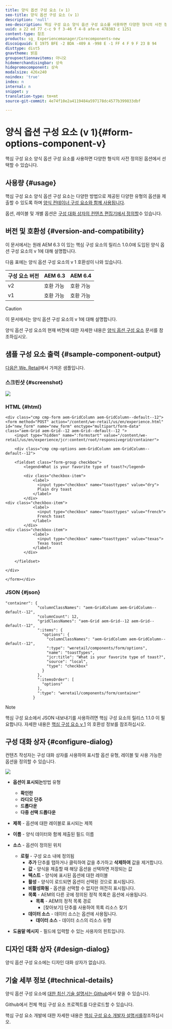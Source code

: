 ```yaml
---
title: 양식 옵션 구성 요소 (v 1)
seo-title: 양식 옵션 구성 요소 (v 1)
description: 'null'
seo-description: 핵심 구성 요소 양식 옵션 구성 요소를 사용하면 다양한 형식의 사전 정의된 옵션에서 선택할 수 있습니다.
uuid: a 22 ed 77 c-c 9 f 3-46 f 4-8 afe-e 478383 c 1251
content-type: 참조
products: sg_ Experiencemanager/Corecomponents-new
discoiquuid: E 1975 BFE -2 BDA -409 A -998 E -1 FF 4 F 9 F 23 B 94
disttype: dist5
gnavtheme: 밝음
groupsectionnavitems: 아니오
hidemerchandisingbar: 상속
hidepromocomponent: 상속
modalsize: 426x240
noindex: 'true'
index: n
internal: n
snippet: y
translation-type: tm+mt
source-git-commit: 4e74f10e2a4119484a597178dc4577b399833dbf

---
```



# 양식 옵션 구성 요소 (v 1){#form-options-component-v}

핵심 구성 요소 양식 옵션 구성 요소를 사용하면 다양한 형식의 사전 정의된 옵션에서 선택할 수 있습니다.

## 사용량 {#usage}

핵심 구성 요소 양식 옵션 구성 요소는 다양한 방법으로 제공된 다양한 유형의 옵션을 제출할 수 있도록 하며 [양식 컨테이너 구성 요소와 함께 사용됩니다](form-container.md).

옵션, 레이블 및 개별 옵션은 [구성 대화 상자의 컨텐츠 편집기에서 정의할](form-options-v1.md#main-pars_title)수 있습니다.

## 버전 및 호환성 {#version-and-compatibility}

이 문서에서는 원래 AEM 6.3 이 있는 핵심 구성 요소의 릴리스 1.0.0에 도입된 양식 옵션 구성 요소의 v 1에 대해 설명합니다.

다음 표에는 양식 옵션 구성 요소의 v 1 호환성이 나와 있습니다.

| 구성 요소 버전 | AEM 6.3 | AEM 6.4 |
|--- |--- |--- |
| v2 | 호환 가능 | 호환 가능 |
| v1 | 호환 가능 | 호환 가능 |

>[!CAUTION]
>
>이 문서에서는 양식 옵션 구성 요소의 v 1에 대해 설명합니다.
>
>양식 옵션 구성 요소의 현재 버전에 대한 자세한 내용은 [양식 옵션 구성 요소](form-options.md) 문서를 참조하십시오.

## 샘플 구성 요소 출력 {#sample-component-output}

[다음은 We. Retail](https://helpx.adobe.com/experience-manager/6-4/sites/developing/using/we-retail.html)에서 가져온 샘플입니다.

### 스크린샷 {#screenshot}

![](assets/chlimage_1-89.png)

### HTML {#html}

```
<div class="cmp cmp-form aem-GridColumn aem-GridColumn--default--12">
<form method="POST" action="/content/we-retail/us/en/experience.html" id="new_form" name="new_form" enctype="multipart/form-data" class="aem-Grid aem-Grid--12 aem-Grid--default--12 ">
    <input type="hidden" name=":formstart" value="/content/we-retail/us/en/experience/jcr:content/root/responsivegrid/container">
    
    <div class="cmp cmp-options aem-GridColumn aem-GridColumn--default--12">

    <fieldset class="form-group checkbox">
        <legend>What is your favorite type of toast?</legend>
        
        <div class="checkbox-item">
            <label>
              <input type="checkbox" name="toasttypes" value="dry">
              Plain dry toast
            </label>
        </div>
<div class="checkbox-item">
            <label>
              <input type="checkbox" name="toasttypes" value="french">
              French toast
            </label>
        </div>
<div class="checkbox-item">
            <label>
              <input type="checkbox" name="toasttypes" value="texas">
              Texas toast
            </label>
        </div>

    </fieldset>
    
</div>
    
</form></div>
```

### JSON {#json}

```
"container": {
              "columnClassNames": "aem-GridColumn aem-GridColumn--default--12",
              "columnCount": 12,
              "gridClassNames": "aem-Grid aem-Grid--12 aem-Grid--default--12",
              ":items": {
                "options": {
                  "columnClassNames": "aem-GridColumn aem-GridColumn--default--12",
                  ":type": "weretail/components/form/options",
                  "name": "toastTypes",
                  "jcr:title": "What is your favorite type of toast?",
                  "source": "local",
                  "type": "checkbox"
                }
              },
              ":itemsOrder": [
                "options"
              ],
              ":type": "weretail/components/form/container"
            }
```

>[!NOTE]
>
>핵심 구성 요소에서 JSON 내보내기를 사용하려면 핵심 구성 요소의 릴리스 1.1.0 이 필요합니다. 자세한 내용은 [핵심 구성 요소 v 1](versions.md#main-pars_title_236368006) 의 호환성 정보를 참조하십시오.

## 구성 대화 상자 {#configure-dialog}

컨텐츠 작성자는 구성 대화 상자를 사용하여 표시할 옵션 유형, 레이블 및 사용 가능한 옵션을 정의할 수 있습니다.

![](assets/chlimage_1-90.png)

* **옵션이 표시되는**방법 유형

   * **확인란**
   * **라디오 단추**
   * **드롭다운**
   * **다중 선택 드롭다운**

* **제목** - 옵션에 대한 레이블로 표시되는 제목
* **이름** - 양식 데이터와 함께 제출된 필드 이름
* **소스** - 옵션이 정의된 위치

   * **로컬** - 구성 요소 내에 정의됨
      * **추가** 단추를 탭하거나 클릭하여 값을 추가하고 **삭제하여** 값을 제거합니다.
      * **값** - 양식을 제출할 때 해당 옵션을 선택하면 저장되는 값
      * **텍스트** - 양식에 표시된 옵션에 대한 레이블
      * **활성** - 양식이 로드되면 옵션이 선택된 것으로 표시됩니다.
      * **비활성화됨** - 옵션을 선택할 수 없지만 여전히 표시됩니다.
      * **목록** - AEM의 다른 곳에 정의된 정적 목록은 옵션에 사용됩니다.
         * **목록** - AEM의 정적 목록 경로
            * [찾아보기] 단추를 사용하여 목록 리소스 찾기
      * **데이터 소스** - 데이터 소스는 옵션에 사용됩니다.
         * **데이터 소스** - 데이터 소스의 리소스 유형
* **도움말 메시지** - 필드에 입력할 수 있는 사용자의 힌트입니다.

## 디자인 대화 상자 {#design-dialog}

양식 옵션 구성 요소에는 디자인 대화 상자가 없습니다.

## 기술 세부 정보 {#technical-details}

양식 옵션 구성 요소에 [대한 최신 기술 설명서는 Github](https://github.com/adobe/aem-core-wcm-components/tree/master/content/src/content/jcr_root/apps/core/wcm/components/form/options/v1/options)에서 찾을 수 있습니다.

Github에서 전체 핵심 구성 요소 프로젝트를 다운로드할 수 있습니다.

핵심 구성 요소 개발에 대한 자세한 내용은 [핵심 구성 요소 개발자 설명서를](developing.md)참조하십시오.
